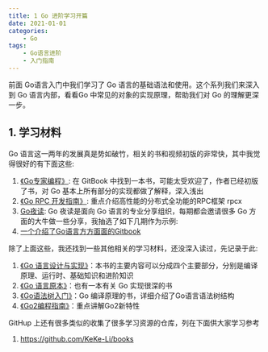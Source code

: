 ```yaml
---
title: 1 Go 进阶学习开篇
date: 2021-01-01
categories:
    - Go
tags:
	- Go语言进阶
	- 入门指南
---
```


前面 Go语言入门中我们学习了 Go 语言的基础语法和使用。这个系列我们来深入到 Go 语言内部，看看Go 中常见的对象的实现原理，帮助我们对 Go 的理解更深一步。

<!-- more -->

## 1. 学习材料
Go 语言这一两年的发展真是势如破竹，相关的书和视频初版的非常快，其中我觉得很好的有下面这些:
1. [《Go专家编程》](https://book.douban.com/subject/35144587/): 在 GitBook 中找到一本书，可能太受欢迎了，作者已经初版了书，对 Go 基本上所有部分的实现都做了解释，深入浅出
2. [《Go RPC 开发指南》](http://www.topgoer.com/): 重点介绍高性能的分布式全功能的RPC框架 rpcx
3. [Go夜读](): Go 夜读是面向 Go 语言的专业分享组织，每期都会邀请很多 Go 方面的大牛做一些分享，我抽选了如下几期作为示例:
4. [一个介绍了Go语言方方面面的Gitbook](http://www.topgoer.com/)


除了上面这些，我还找到一些其他相关的学习材料，还没深入读过，先记录于此:
1. [《Go 语言设计与实现》](https://draveness.me/golang/)：本书的主要内容可以分成四个主要部分，分别是编译原理、运行时、基础知识和进阶知识
1. [《Go 语言原本》](https://golang.design/under-the-hood/)：也有一本有关 Go 实现很深的书
1. [《Go语法树入门》](https://github.com/chai2010/go-ast-book)：Go 编译原理的书，详细介绍了Go语言语法树结构
1. [《Go2编程指南》](https://github.com/chai2010/go2-book)：重点讲解Go2新特性

GitHup 上还有很多类似的收集了很多学习资源的仓库，列在下面供大家学习参考
1. https://github.com/KeKe-Li/books
